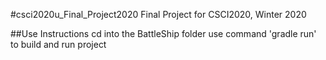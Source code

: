 #csci2020u_Final_Project2020
Final Project for CSCI2020, Winter 2020

##Use Instructions
cd into the BattleShip folder
use command 'gradle run' to build and run project
